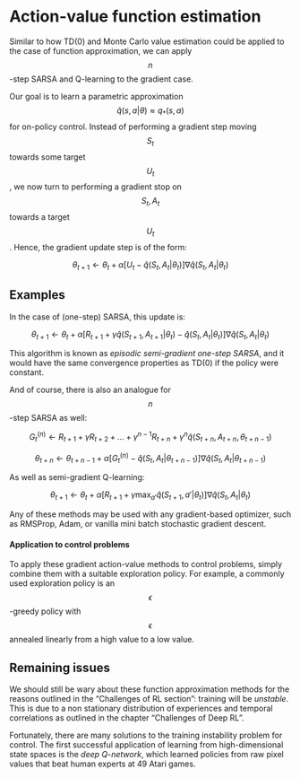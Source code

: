# Action-value function estimation

Similar to how TD(0) and Monte Carlo value estimation could be applied to the case of function approximation, we can apply $$n$$-step SARSA and Q-learning to the gradient case.

Our goal is to learn a parametric approximation $$\hat{q}(s, a | \theta) \approx q_*(s, a)$$ for on-policy control. Instead of performing a gradient step moving $$S_t$$ towards some target $$U_t$$, we now turn to performing a gradient stop on $$S_t, A_t$$ towards a target $$U_t$$. Hence, the gradient update step is of the form:

$$
\theta_{t+1} \gets \theta_t + \alpha \left[ U_t - \hat{q}(S_t, A_t | \theta_t) \right] \nabla \hat{q}(S_t, A_t | \theta_t)
$$

## Examples

In the case of (one-step) SARSA, this update is:

$$
\theta_{t+1} \gets \theta_t + \alpha \left[ R_{t+1} + \gamma \hat{q}(S_{t+1}, A_{t+1} | \theta_t) - \hat{q}(S_t, A_t | \theta_t) \right] \nabla \hat{q}(S_t, A_t | \theta_t)
$$

This algorithm is known as *episodic semi-gradient one-step SARSA*, and it would have the same convergence properties as TD(0) if the policy were constant.

And of course, there is also an analogue for $$n$$-step SARSA as well:

$$
G_t^{(n)} \gets R_{t+1} + \gamma R_{t+2} + \dots + \gamma^{n-1}R_{t+n} + \gamma^n \hat{q}(S_{t+n}, A_{t+n}, \theta_{t+n-1})
$$

$$
\theta_{t+n} \gets \theta_{t+n-1} + \alpha \left[G_t^{(n)}  - \hat{q}(S_t, A_t | \theta_{t+n-1}) \right] \nabla \hat{q}(S_t, A_t | \theta_{t+n-1})
$$

As well as semi-gradient Q-learning:

$$
\theta_{t+1} \gets \theta_{t} + \alpha \left[ R_{t+1} + \gamma \max_{a'}  \hat{q}(S_{t+1}, a' | \theta_t ) \right] \nabla \hat{q}(S_t, A_t | \theta_t)
$$

Any of these methods may be used with any gradient-based optimizer, such as RMSProp, Adam, or vanilla mini batch stochastic gradient descent.

#### Application to control problems

To apply these gradient action-value methods to control problems, simply combine them with a suitable exploration policy. For example, a commonly used exploration policy is an $$\epsilon$$-greedy policy with $$\epsilon$$ annealed linearly from a high value to a low value.

## Remaining issues

We should still be wary about these function approximation methods for the reasons outlined in the “Challenges of RL section”: training will be *unstable*. This is due to a non stationary distribution of experiences and temporal correlations as outlined in the chapter “Challenges of Deep RL”.

Fortunately, there are many solutions to the training instability problem for control. The first successful application of learning from high-dimensional state spaces is the *deep Q-network*, which learned policies from raw pixel values that beat human experts at 49 Atari games.
